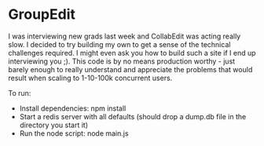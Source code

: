 GroupEdit
=========

I was interviewing new grads last week and CollabEdit was acting really slow.  I decided to try building my own to get a sense of the technical challenges required.  I might even ask you how to build such a site if I end up interviewing you ;).  This code is by no means production worthy - just barely enough to really understand and appreciate the problems that would result when scaling to 1-10-100k concurrent users.

To run:
- Install dependencies: npm install
- Start a redis server with all defaults (should drop a dump.db file in the directory you start it)
- Run the node script: node main.js


